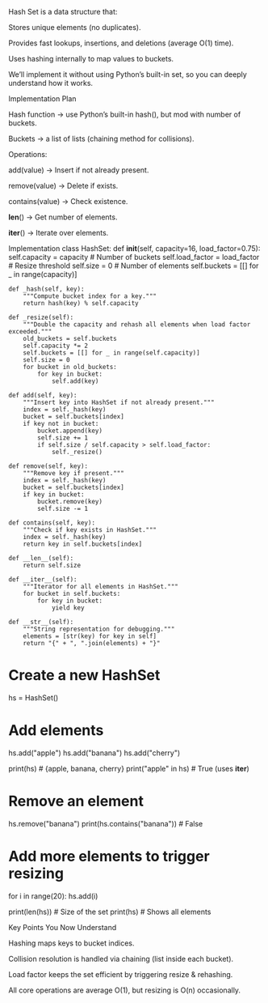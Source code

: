 Hash Set is a data structure that:

Stores unique elements (no duplicates).

Provides fast lookups, insertions, and deletions (average O(1) time).

Uses hashing internally to map values to buckets.

We’ll implement it without using Python’s built-in set, so you can deeply understand how it works.

Implementation Plan

Hash function → use Python’s built-in hash(), but mod with number of buckets.

Buckets → a list of lists (chaining method for collisions).

Operations:

add(value) → Insert if not already present.

remove(value) → Delete if exists.

contains(value) → Check existence.

__len__() → Get number of elements.

__iter__() → Iterate over elements.

Implementation
class HashSet:
    def __init__(self, capacity=16, load_factor=0.75):
        self.capacity = capacity            # Number of buckets
        self.load_factor = load_factor      # Resize threshold
        self.size = 0                       # Number of elements
        self.buckets = [[] for _ in range(capacity)]

    def _hash(self, key):
        """Compute bucket index for a key."""
        return hash(key) % self.capacity

    def _resize(self):
        """Double the capacity and rehash all elements when load factor exceeded."""
        old_buckets = self.buckets
        self.capacity *= 2
        self.buckets = [[] for _ in range(self.capacity)]
        self.size = 0
        for bucket in old_buckets:
            for key in bucket:
                self.add(key)

    def add(self, key):
        """Insert key into HashSet if not already present."""
        index = self._hash(key)
        bucket = self.buckets[index]
        if key not in bucket:
            bucket.append(key)
            self.size += 1
            if self.size / self.capacity > self.load_factor:
                self._resize()

    def remove(self, key):
        """Remove key if present."""
        index = self._hash(key)
        bucket = self.buckets[index]
        if key in bucket:
            bucket.remove(key)
            self.size -= 1

    def contains(self, key):
        """Check if key exists in HashSet."""
        index = self._hash(key)
        return key in self.buckets[index]

    def __len__(self):
        return self.size

    def __iter__(self):
        """Iterator for all elements in HashSet."""
        for bucket in self.buckets:
            for key in bucket:
                yield key

    def __str__(self):
        """String representation for debugging."""
        elements = [str(key) for key in self]
        return "{" + ", ".join(elements) + "}"


# Create a new HashSet
hs = HashSet()

# Add elements
hs.add("apple")
hs.add("banana")
hs.add("cherry")

print(hs)          # {apple, banana, cherry}
print("apple" in hs)  # True (uses __iter__)

# Remove an element
hs.remove("banana")
print(hs.contains("banana"))  # False

# Add more elements to trigger resizing
for i in range(20):
    hs.add(i)

print(len(hs))     # Size of the set
print(hs)          # Shows all elements

Key Points You Now Understand

Hashing maps keys to bucket indices.

Collision resolution is handled via chaining (list inside each bucket).

Load factor keeps the set efficient by triggering resize & rehashing.

All core operations are average O(1), but resizing is O(n) occasionally.